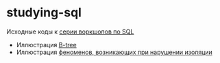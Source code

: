 # studying-sql

Исходные коды к [серии воркшопов по SQL](https://www.youtube.com/playlist?list=PLfkikHwnACaWziZPvLdXqxNGHN-kfPdou)

* Иллюстрация [B-tree](lesson-4/README.md)
* Иллюстрация [феноменов, возникающих при нарушении изоляции](lesson-5/README.md)
